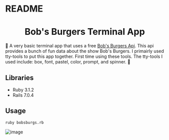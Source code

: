 # README

<h1 align="center">Bob's Burgers Terminal App</h1>



:hamburger: A very basic terminal app that uses a free [Bob's Burgers Api](https://bobs-burgers-api-ui.herokuapp.com/). This api provides a bunch of fun data about the show Bob's Burgers.  I primairly used tty-tools to put this app together.  First time using these tools.  The tty-tools I used include: box, font, pastel, color, prompt, and spinner. :hamburger:  


## Libraries
<ul>
<li>Ruby 3.1.2</li>
<li>Rails 7.0.4</li>
</ul>

## Usage
```
ruby bobsburgs.rb
```


![image](https://user-images.githubusercontent.com/116182313/215864670-0c0d5a47-6d10-40ff-b2a2-2bcf2a4d2d47.png)



